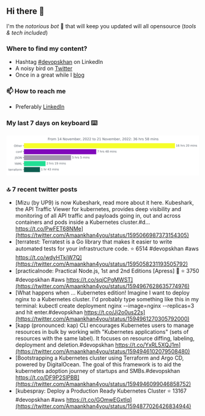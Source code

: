 <!--- [![Hits](https://hits.seeyoufarm.com/api/count/incr/badge.svg?url=https%3A%2F%2Fgithub.com%2Fakhan4u%2Fhit-counter&count_bg=%2379C83D&title_bg=%23555555&icon=&icon_color=%23E7E7E7&title=visits&edge_flat=false)](https://hits.seeyoufarm.com) --->

## Hi there 👋

I'm the _notorious bot_ 🤣 that will keep you updated will all opensource (_tools & tech included_) 

### Where to find my content?

* Hashtag [#devopskhan](https://www.linkedin.com/feed/hashtag/devopskhan) on LinkedIn
* A noisy bird on [Twitter](https://twitter.com/Amaankhan4you)
* Once in a great while I [blog](https://linuxparrot.com) 


### 📫 **How to reach me**

* Preferably [LinkedIn](https://www.linkedin.com/in/amaan-khan-linux-ninja)

### My last 7 days on keyboard ⌨️

<img src="https://github.com/akhan4u/akhan4u/blob/main/images/stat.svg" alt="Amaan's Wakatime Activity!"/>

### 🔝 7 recent twitter posts
<!-- DEVDOJO:START -->
- [Mizu &lpar;by UP9&rpar; is now Kubeshark, read more about it here. Kubeshark, the API Traffic Viewer for kubernetes, provides deep visibility and monitoring of all API traffic and payloads going in, out and across containers and pods inside a Kubernetes cluster.#d… https://t.co/PwFET68NMe](https://twitter.com/Amaankhan4you/status/1595066987373154305)
- [terratest:  Terratest is a Go library that makes it easier to write automated tests for your infrastructure code.
⭐️ 6514
#devopskhan #aws
https://t.co/wdyHTkiW7Q](https://twitter.com/Amaankhan4you/status/1595058231193505792)
- [practicalnode: Practical Node.js, 1st and 2nd Editions [Apress] 📓
⭐️ 3750
#devopskhan #aws
https://t.co/sqjCPgMWST](https://twitter.com/Amaankhan4you/status/1594967628635774976)
- [What happens when ... Kubernetes edition! Imagine I want to deploy nginx to a Kubernetes cluster. I&#39;d probably type something like this in my terminal: kubectl create deployment nginx --image=nginx --replicas=3 and hit enter.#devopskhan https://t.co/Jj2o0us22s](https://twitter.com/Amaankhan4you/status/1594961270305792000)
- [kapp &lpar;pronounced: kap&rpar; CLI encourages Kubernetes users to manage resources in bulk by working with &quot;Kubernetes applications&quot; &lpar;sets of resources with the same label&rpar;. It focuses on resource diffing, labeling, deployment and deletion.#devopskhan https://t.co/YxRL5XQJ1m](https://twitter.com/Amaankhan4you/status/1594946102079508480)
- [Bootstrapping a Kubernetes cluster using Terraform and Argo CD, powered by DigitalOcean. The goal of this framework is to aid the kubernetes adoption journey of startups and SMBs.#devopskhan https://t.co/DF9P2SlPBB](https://twitter.com/Amaankhan4you/status/1594946099046858752)
- [kubespray: Deploy a Production Ready Kubernetes Cluster
⭐️ 13167
#devopskhan #aws
https://t.co/GOmwEGxtIq](https://twitter.com/Amaankhan4you/status/1594877026426834944)
<!-- DEVDOJO:END -->

<!-- ![Amaan's GitHub stats](https://github-readme-stats.vercel.app/api?username=akhan4u&count_private=true&show_icons=true&hide=contribs) -->
